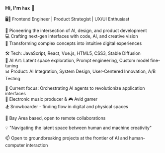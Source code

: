 ### Hi, I'm `hax` 👋

🖥️🎨 Frontend Engineer | Product Strategist | UX/UI Enthusiast
  
🚀 Pioneering the intersection of AI, design, and product development  
💻 Crafting next-gen interfaces with code, AI, and creative vision  
🧠 Transforming complex concepts into intuitive digital experiences  
  
🛠️ Tech: JavaScript, React, Vue.js, HTML5, CSS3, Stable Diffusion  
🎨 AI Art: Latent space exploration, Prompt engineering, Custom model fine-tuning  
📊 Product: AI Integration, System Design, User-Centered Innovation, A/B Testing  
  
🔬 Current focus: Orchestrating AI agents to revolutionize application interfaces  
🎵 Electronic music producer & 🎮 Avid gamer  
🏂 Snowboarder - finding flow in digital and physical spaces  
  
🌉 Bay Area based, open to remote collaborations  
  
💡 "Navigating the latent space between human and machine creativity"  
  
📫 Open to groundbreaking projects at the frontier of AI and human-computer interaction
<!--
**null-hax/null-hax** is a ✨ _special_ ✨ repository because its `README.md` (this file) appears on your GitHub profile.

Here are some ideas to get you started:

- 🔭 I’m currently working on ...
- 🌱 I’m currently learning ...
- 👯 I’m looking to collaborate on ...
- 🤔 I’m looking for help with ...
- 💬 Ask me about ...
- 📫 How to reach me: ...
- 😄 Pronouns: ...
- ⚡ Fun fact: ...
-->
